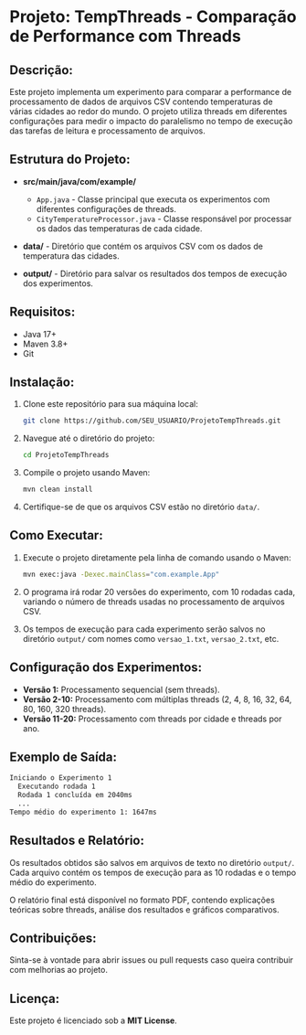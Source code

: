 # Projeto: TempThreads - Comparação de Performance com Threads

## Descrição:
Este projeto implementa um experimento para comparar a performance de processamento de dados de arquivos CSV contendo temperaturas de várias cidades ao redor do mundo. O projeto utiliza threads em diferentes configurações para medir o impacto do paralelismo no tempo de execução das tarefas de leitura e processamento de arquivos.

## Estrutura do Projeto:
- **src/main/java/com/example/**  
  - `App.java` - Classe principal que executa os experimentos com diferentes configurações de threads.
  - `CityTemperatureProcessor.java` - Classe responsável por processar os dados das temperaturas de cada cidade.
  
- **data/** - Diretório que contém os arquivos CSV com os dados de temperatura das cidades.

- **output/** - Diretório para salvar os resultados dos tempos de execução dos experimentos.

## Requisitos:
- Java 17+
- Maven 3.8+
- Git

## Instalação:
1. Clone este repositório para sua máquina local:
    ```bash
    git clone https://github.com/SEU_USUARIO/ProjetoTempThreads.git
    ```

2. Navegue até o diretório do projeto:
    ```bash
    cd ProjetoTempThreads
    ```

3. Compile o projeto usando Maven:
    ```bash
    mvn clean install
    ```

4. Certifique-se de que os arquivos CSV estão no diretório `data/`.

## Como Executar:
1. Execute o projeto diretamente pela linha de comando usando o Maven:
    ```bash
    mvn exec:java -Dexec.mainClass="com.example.App"
    ```

2. O programa irá rodar 20 versões do experimento, com 10 rodadas cada, variando o número de threads usadas no processamento de arquivos CSV.

3. Os tempos de execução para cada experimento serão salvos no diretório `output/` com nomes como `versao_1.txt`, `versao_2.txt`, etc.

## Configuração dos Experimentos:
- **Versão 1:** Processamento sequencial (sem threads).
- **Versão 2-10:** Processamento com múltiplas threads (2, 4, 8, 16, 32, 64, 80, 160, 320 threads).
- **Versão 11-20:** Processamento com threads por cidade e threads por ano.

## Exemplo de Saída:

```bash
Iniciando o Experimento 1
  Executando rodada 1
  Rodada 1 concluída em 2040ms
  ...
Tempo médio do experimento 1: 1647ms
```
## Resultados e Relatório:
Os resultados obtidos são salvos em arquivos de texto no diretório `output/`. Cada arquivo contém os tempos de execução para as 10 rodadas e o tempo médio do experimento.

O relatório final está disponível no formato PDF, contendo explicações teóricas sobre threads, análise dos resultados e gráficos comparativos.

## Contribuições:
Sinta-se à vontade para abrir issues ou pull requests caso queira contribuir com melhorias ao projeto.

## Licença:
Este projeto é licenciado sob a **MIT License**.

